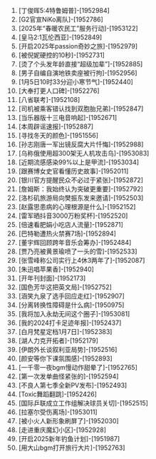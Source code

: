 
1. [丁俊晖5:4特鲁姆普]-[1952984]
1. [G2官宣NiKo离队]-[1952786]
1. [2025年“春暖农民工”服务行动]-[1953122]
1. [皇马2:1瓦伦西亚]-[1952849]
1. [开启2025年passion奇妙之旅]-[1952979]
1. [被倪妮硬控的10秒]-[1952731]
1. [烫了个头发年龄直接“超级加辈”]-[1952885]
1. [男子自编自演地铁卖座被行拘]-[1952956]
1. [1月5日10时33分迎小寒节气]-[1952440]
1. [大奉打更人口碑]-[1952276]
1. [八省联考]-[1952108]
1. [司机被乘客错认找到双胞胎兄弟]-[1952847]
1. [当乐器版十三电音响起]-[1952671]
1. [本周辟谣速报]-[1952887]
1. [寻找冬天的颜色]-[1951556]
1. [孙志刚唐一军出镜反腐大片忏悔]-[1952988]
1. [乌称俄使用超300架无人机攻击乌]-[1953083]
1. [近期流感感染99%以上是甲流]-[1953034]
1. [跟赛博女史官看懂历史故事]-[1952011]
1. [银川官方提醒民众不必过于紧张]-[1952872]
1. [詹姆斯：我始终认为突破更重要]-[1952792]
1. [洛杉矶旅游局向樊振东发来邀请]-[1952503]
1. [赵露思患病的心理根源是什么]-[1952152]
1. [雷军晒抖音3000万粉奖杯]-[1952520]
1. [倍速看肥娟小吃店人流量]-[1952871]
1. [巴特勒遭热火禁赛7场]-[1952894]
1. [董宇辉回顾跨年音乐会筹办]-[1952484]
1. [贾乃亮被黄景瑜喷了一头的雪]-[1952533]
1. [张雪峰称公司实行上4休3两年了]-[1952087]
1. [朱迅唱苹果香]-[1952940]
1. [开年刊封面]-[1952173]
1. [国色芳华这把英文局]-[1952752]
1. [涵笑九泉了选手回应走红]-[1952907]
1. [分离转换性障碍是什么病]-[1950975]
1. [我将加入永劫无间这个圈子]-[1953081]
1. [我的2024打卡足迹年报]-[1952437]
1. [白月梵星定档1月7日]-[1952383]
1. [湖人力克开拓者]-[1952179]
1. [伊朗外长谈叙利亚局势]-[1952516]
1. [颜安等你下课氛围感]-[1952893]
1. [一千零一夜bgm慢动作甜晕了]-[1952765]
1. [第一次发单曲怪紧张的]-[1952594]
1. [不良人第七季全新PV发布]-[1952493]
1. [Toxic舞蹈翻跳]-[1952426]
1. [国际乒联成立工作组解决球员关切]-[1952515]
1. [拉塞尔受伤离场]-[1953011]
1. [被小火人新形象刷屏了]-[1952030]
1. [走进重庆魔幻小区]-[1952928]
1. [开启2025新年钓鱼计划]-[1951987]
1. [用大山bgm打开旅行大片]-[1952763]